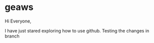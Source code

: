 # geaws

Hi Everyone,

I have just stared exploring how to use github.
Testing the changes in branch
